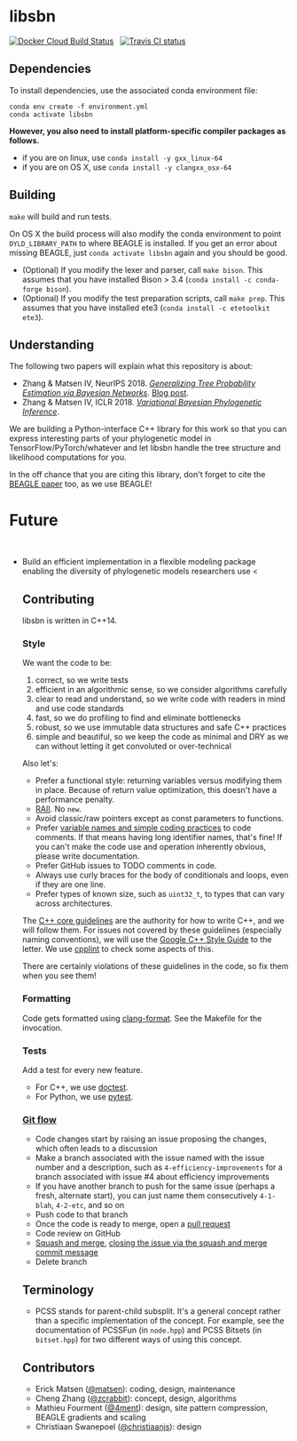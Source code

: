 # libsbn

[![Docker Cloud Build Status](https://img.shields.io/docker/cloud/build/phylovi/libsbn.svg)](https://cloud.docker.com/u/phylovi/repository/docker/phylovi/libsbn/general) &nbsp;
[![Travis CI status](https://travis-ci.org/phylovi/libsbn.svg?branch=master)](https://travis-ci.org/phylovi/libsbn)

## Dependencies

To install dependencies, use the associated conda environment file:

```
conda env create -f environment.yml
conda activate libsbn
```

**However, you also need to install platform-specific compiler packages as follows.**

* if you are on linux, use `conda install -y gxx_linux-64`
* if you are on OS X, use `conda install -y clangxx_osx-64`


## Building

`make` will build and run tests.

On OS X the build process will also modify the conda environment to point `DYLD_LIBRARY_PATH` to where BEAGLE is installed.
If you get an error about missing BEAGLE, just `conda activate libsbn` again and you should be good.

* (Optional) If you modify the lexer and parser, call `make bison`. This assumes that you have installed Bison > 3.4 (`conda install -c conda-forge bison`).
* (Optional) If you modify the test preparation scripts, call `make prep`. This assumes that you have installed ete3 (`conda install -c etetoolkit ete3`).


## Understanding

The following two papers will explain what this repository is about:

* Zhang & Matsen IV, NeurIPS 2018. [_Generalizing Tree Probability Estimation via Bayesian Networks_](http://papers.nips.cc/paper/7418-generalizing-tree-probability-estimation-via-bayesian-networks.pdf). [Blog post](https://matsen.fredhutch.org/general/2018/12/05/sbn.html).
* Zhang & Matsen IV, ICLR 2018. [_Variational Bayesian Phylogenetic Inference_](https://openreview.net/pdf?id=SJVmjjR9FX_).

We are building a Python-interface C++ library for this work so that you can express interesting parts of your phylogenetic model in TensorFlow/PyTorch/whatever and let libsbn handle the tree structure and likelihood computations for you.

In the off chance that you are citing this library, don't forget to cite the [BEAGLE paper](http://dx.doi.org/10.1093/sysbio/syz020) too, as we use BEAGLE!


# Future

<br>

<ul>
<li class="fragment">
Build an efficient implementation in a flexible modeling package enabling the diversity of phylogenetic models researchers use
<

## Contributing

libsbn is written in C++14.

### Style

We want the code to be:

1. correct, so we write tests
1. efficient in an algorithmic sense, so we consider algorithms carefully
1. clear to read and understand, so we write code with readers in mind and use code standards
1. fast, so we do profiling to find and eliminate bottlenecks
1. robust, so we use immutable data structures and safe C++ practices
1. simple and beautiful, so we keep the code as minimal and DRY as we can without letting it get convoluted or over-technical

Also let's:

* Prefer a functional style: returning variables versus modifying them in place. Because of return value optimization, this doesn't have a performance penalty.
* [RAII](https://en.cppreference.com/w/cpp/language/raii). No `new`.
* Avoid classic/raw pointers except as const parameters to functions.
* Prefer [variable names and simple coding practices](https://blog.codinghorror.com/coding-without-comments/) to code comments.
  If that means having long identifier names, that's fine!
  If you can't make the code use and operation inherently obvious, please write documentation.
* Prefer GitHub issues to TODO comments in code.
* Always use curly braces for the body of conditionals and loops, even if they are one line.
* Prefer types of known size, such as `uint32_t`, to types that can vary across architectures.

The [C++ core guidelines](https://isocpp.github.io/CppCoreGuidelines/CppCoreGuidelines) are the authority for how to write C++, and we will follow them.
For issues not covered by these guidelines (especially naming conventions), we will use the [Google C++ Style Guide](https://google.github.io/styleguide/cppguide.html) to the letter.
We use [cpplint](https://github.com/cpplint/cpplint) to check some aspects of this.

There are certainly violations of these guidelines in the code, so fix them when you see them!


### Formatting

Code gets formatted using [clang-format](https://clang.llvm.org/docs/ClangFormat.html).
See the Makefile for the invocation.


### Tests

Add a test for every new feature.

* For C++, we use [doctest](https://github.com/onqtam/doctest).
* For Python, we use [pytest](https://docs.pytest.org/en/latest/).


### [Git flow](https://guides.github.com/introduction/flow/)

* Code changes start by raising an issue proposing the changes, which often leads to a discussion
* Make a branch associated with the issue named with the issue number and a description, such as `4-efficiency-improvements` for a branch associated with issue #4 about efficiency improvements
* If you have another branch to push for the same issue (perhaps a fresh, alternate start), you can just name them consecutively `4-1-blah`, `4-2-etc`, and so on
* Push code to that branch
* Once the code is ready to merge, open a [pull request](https://help.github.com/articles/using-pull-requests/)
* Code review on GitHub
* [Squash and merge](https://help.github.com/en/articles/merging-a-pull-request), [closing the issue via the squash and merge commit message](https://help.github.com/articles/closing-issues-via-commit-messages/)
* Delete branch


## Terminology

* PCSS stands for parent-child subsplit.
  It's a general concept rather than a specific implementation of the concept.
  For example, see the documentation of PCSSFun (in `node.hpp`) and PCSS Bitsets (in `bitset.hpp`) for two different ways of using this concept.


## Contributors

* Erick Matsen ([@matsen](https://github.com/matsen)): coding, design, maintenance
* Cheng Zhang ([@zcrabbit](https://github.com/zcrabbit)): concept, design, algorithms
* Mathieu Fourment ([@4ment](https://github.com/4ment)): design, site pattern compression, BEAGLE gradients and scaling
* Christiaan Swanepoel ([@christiaanjs](https://github.com/christiaanjs)): design
